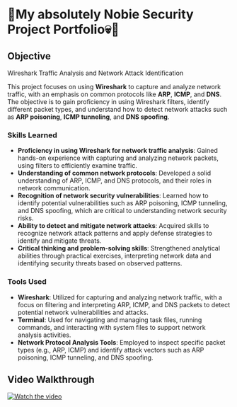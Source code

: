 # 🎩My absolutely Nobie Security Project Portfolio💀🎩

## Objective
Wireshark Traffic Analysis and Network Attack Identification

This project focuses on using **Wireshark** to capture and analyze network traffic, with an emphasis on common protocols like **ARP**, **ICMP**, and **DNS**. The objective is to gain proficiency in using Wireshark filters, identify different packet types, and understand how to detect network attacks such as **ARP poisoning**, **ICMP tunneling**, and **DNS spoofing**.

### Skills Learned

- **Proficiency in using Wireshark for network traffic analysis**: Gained hands-on experience with capturing and analyzing network packets, using filters to efficiently examine traffic.
- **Understanding of common network protocols**: Developed a solid understanding of ARP, ICMP, and DNS protocols, and their roles in network communication.
- **Recognition of network security vulnerabilities**: Learned how to identify potential vulnerabilities such as ARP poisoning, ICMP tunneling, and DNS spoofing, which are critical to understanding network security risks.
- **Ability to detect and mitigate network attacks**: Acquired skills to recognize network attack patterns and apply defense strategies to identify and mitigate threats.
- **Critical thinking and problem-solving skills**: Strengthened analytical abilities through practical exercises, interpreting network data and identifying security threats based on observed patterns.

### Tools Used

- **Wireshark**: Utilized for capturing and analyzing network traffic, with a focus on filtering and interpreting ARP, ICMP, and DNS packets to detect potential network vulnerabilities and attacks.
- **Terminal**: Used for navigating and managing task files, running commands, and interacting with system files to support network analysis activities.
- **Network Protocol Analysis Tools**: Employed to inspect specific packet types (e.g., ARP, ICMP) and identify attack vectors such as ARP poisoning, ICMP tunneling, and DNS spoofing.

## Video Walkthrough

[![Watch the video](https://img.youtube.com/vi/vqfXEbwMKJ4/maxresdefault.jpg)](https://www.youtube.com/watch?v=vqfXEbwMKJ4&t=70s)













































